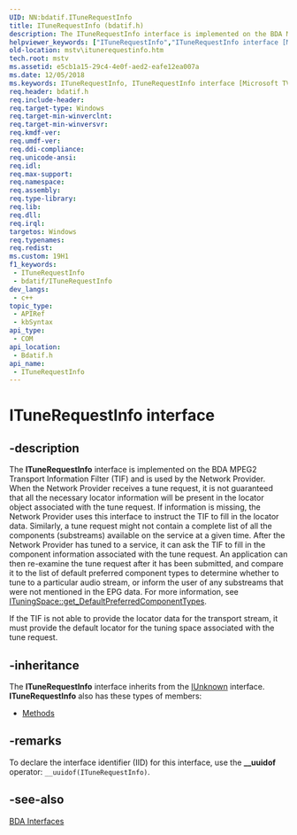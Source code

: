 ```yaml
---
UID: NN:bdatif.ITuneRequestInfo
title: ITuneRequestInfo (bdatif.h)
description: The ITuneRequestInfo interface is implemented on the BDA MPEG2 Transport Information Filter (TIF) and is used by the Network Provider.
helpviewer_keywords: ["ITuneRequestInfo","ITuneRequestInfo interface [Microsoft TV Technologies]","ITuneRequestInfo interface [Microsoft TV Technologies]","described","ITuneRequestInfoInterface","bdatif/ITuneRequestInfo","mstv.itunerequestinfo"]
old-location: mstv\itunerequestinfo.htm
tech.root: mstv
ms.assetid: e5cb1a15-29c4-4e0f-aed2-eafe12ea007a
ms.date: 12/05/2018
ms.keywords: ITuneRequestInfo, ITuneRequestInfo interface [Microsoft TV Technologies], ITuneRequestInfo interface [Microsoft TV Technologies],described, ITuneRequestInfoInterface, bdatif/ITuneRequestInfo, mstv.itunerequestinfo
req.header: bdatif.h
req.include-header: 
req.target-type: Windows
req.target-min-winverclnt: 
req.target-min-winversvr: 
req.kmdf-ver: 
req.umdf-ver: 
req.ddi-compliance: 
req.unicode-ansi: 
req.idl: 
req.max-support: 
req.namespace: 
req.assembly: 
req.type-library: 
req.lib: 
req.dll: 
req.irql: 
targetos: Windows
req.typenames: 
req.redist: 
ms.custom: 19H1
f1_keywords:
 - ITuneRequestInfo
 - bdatif/ITuneRequestInfo
dev_langs:
 - c++
topic_type:
 - APIRef
 - kbSyntax
api_type:
 - COM
api_location:
 - Bdatif.h
api_name:
 - ITuneRequestInfo
---
```


# ITuneRequestInfo interface


## -description

The <b>ITuneRequestInfo</b> interface is implemented on the BDA MPEG2 Transport Information Filter (TIF) and is used by the Network Provider. When the Network Provider receives a tune request, it is not guaranteed that all the necessary locator information will be present in the locator object associated with the tune request. If information is missing, the Network Provider uses this interface to instruct the TIF to fill in the locator data. Similarly, a tune request might not contain a complete list of all the components (substreams) available on the service at a given time. After the Network Provider has tuned to a service, it can ask the TIF to fill in the component information associated with the tune request. An application can then re-examine the tune request after it has been submitted, and compare it to the list of default preferred component types to determine whether to tune to a particular audio stream, or inform the user of any substreams that were not mentioned in the EPG data. For more information, see <a href="/previous-versions/windows/desktop/api/tuner/nf-tuner-ituningspace-get_defaultpreferredcomponenttypes">ITuningSpace::get_DefaultPreferredComponentTypes</a>.

If the TIF is not able to provide the locator data for the transport stream, it must provide the default locator for the tuning space associated with the tune request.

## -inheritance

The <b xmlns:loc="http://microsoft.com/wdcml/l10n">ITuneRequestInfo</b> interface inherits from the <a href="/windows/desktop/api/unknwn/nn-unknwn-iunknown">IUnknown</a> interface. <b>ITuneRequestInfo</b> also has these types of members:
<ul>
<li><a href="https://docs.microsoft.com/">Methods</a></li>
</ul>

## -remarks

To declare the interface identifier (IID) for this interface, use the <b>__uuidof</b> operator: <code>__uuidof(ITuneRequestInfo)</code>.

## -see-also

<a href="/previous-versions/windows/desktop/mstv/bda-interfaces">BDA Interfaces</a>
